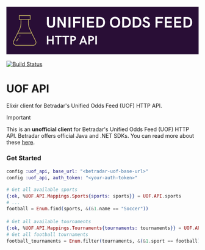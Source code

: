 ![UOF API](https://github.com/efcasado/uof_api/raw/main/assets/readme_logo.png)

[![Build Status](https://github.com/efcasado/uof_api/actions/workflows/elixir.yml/badge.svg?branch=main)](https://github.com/efcasado/uof_api/actions)

# UOF API

Elixir client for Betradar's Unified Odds Feed (UOF) HTTP API.

> [!IMPORTANT]
> This is an **unofficial client** for Betradar's Unified Odds Feed (UOF) HTTP API.
> Betradar offers official Java and .NET SDKs. You can read more about these
> [here](https://sdk.sportradar.com).


### Get Started

```elixir
config :uof_api, base_url: "<betradar-uof-base-url>"
config :uof_api, auth_token: "<your-auth-token>"
```

```elixir
# Get all available sports
{:ok, %UOF.API.Mappings.Sports{sports: sports}} = UOF.API.sports
# ...
football = Enum.find(sports, &(&1.name == "Soccer"))

# Get all available tournaments
{:ok, %UOF.API.Mappings.Tournaments{tournaments: tournaments}} = UOF.API.tournaments
# Get all football tournaments
football_tournaments = Enum.filter(tournaments, &(&1.sport == football))
```